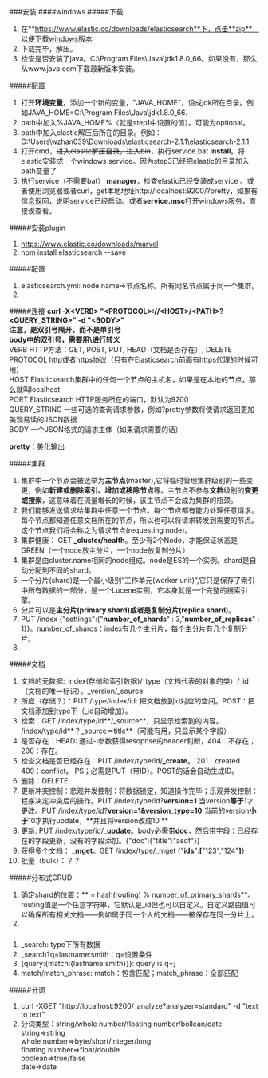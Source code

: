 ###安装
####windows
#####下载
1. 在**https://www.elastic.co/downloads/elasticsearch**下，点击**zip**，以便下载windows版本
2. 下载完毕，解压。
3. 检查是否安装了java。C:\Program Files\Java\jdk1.8.0_66。如果没有，那么从www.java.com下载最新版本安装。  

#####配置  
1. 打开**环境变量**，添加一个新的变量，"JAVA_HOME"，设成jdk所在目录。例如JAVA_HOME=C:\Program Files\Java\jdk1.8.0_66.
2. path中加入%JAVA_HOME%（就是step1中设置的值）。可能为optional。
3. path中加入elastic解压后所在的目录。例如：C:\Users\wzhan039\Downloads\elasticsearch-2.1.1\elasticsearch-2.1.1
3. 打开cmd，~~进入elastic解压目录，进入bin~~，执行service.bat **install**。将elastic安装成一个windows service。因为step3已经把elastic的目录加入path变量了
4. 执行service（不需要bat） **manager**，检查elastic已经安装成service 。或者使用浏览器或者curl，get本地地址http://localhost:9200/?pretty，如果有信息返回，说明service已经启动。或者**service.msc**打开windows服务，直接诶查看。

#####安装plugin
1. https://www.elastic.co/downloads/marvel
2. npm install elasticsearch --save

#####配置
1.  elasticsearch.yml: node.name=>节点名称。所有同名节点属于同一个集群。
2.  

#####连接
**curl -X\<VERB> "\<PROTOCOL>://\<HOST>/\<PATH>?\<QUERY_STRING>" -d "\<BODY>"**  
**注意，是双引号隔开，而不是单引号**  
**body中的双引号，需要用\进行转义**  
    VERB HTTP方法：GET, POST, PUT, HEAD（文档是否存在）, DELETE  
    PROTOCOL http或者https协议（只有在Elasticsearch前面有https代理的时候可用）  
    HOST Elasticsearch集群中的任何一个节点的主机名，如果是在本地的节点，那么就叫localhost  
    PORT Elasticsearch HTTP服务所在的端口，默认为9200  
    QUERY_STRING 一些可选的查询请求参数，例如?pretty参数将使请求返回更加美观易读的JSON数据  
    BODY 一个JSON格式的请求主体（如果请求需要的话）  

**pretty**：美化输出
 
#####集群
1. 集群中一个节点会被选举为**主节点**(master),它将临时管理集群级别的一些变更，例如**新建或删除索引、增加或移除节点**等。主节点不参与**文档**级别的**变更或搜索**，这意味着在流量增长的时候，该主节点不会成为集群的瓶颈。 
2. 我们能够发送请求给集群中任意一个节点。每个节点都有能力处理任意请求。每个节点都知道任意文档所在的节点，所以也可以将请求转发到需要的节点。这个节点我们将会称之为请求节点(requesting node)。
1. 集群健康： GET **_cluster/health**。至少有2个Node，才能保证状态是GREEN（一个node放主分片，一个node放复制分片）
2. 集群是由cluster.name相同的node组成。node是ES的一个实例。shard是自动分配到不同的shard。
3. 一个分片(shard)是一个最小级别“工作单元(worker unit)”,它只是保存了索引中所有数据的一部分，是一个Lucene实例，它本身就是一个完整的搜索引擎。
4. 分片可以是**主分片(primary shard)**或者是**复制分片(replica shard)**。
5. PUT /index {"settings":{"**number_of_shards**" : 3,"**number_of_replicas**" : 1}}。number_of_shards：index有几个主分片，每个主分片有几个复制分片。
6. 
#####文档
1. 文档的元数据:_index(存储和索引数据)/_type（文档代表的对象的类）/_id（文档的唯一标识）。_version/_source
2. 所应（存储？）：PUT /type/index/id: 把文档放到id对应的空间。POST：把文档添加到type下（_id自动增加）。
3. 检索：GET  /index/type/id**/_source**，只显示检索到的内容。  /index/type/id**？_source＝title**（可能有用，只显示某个字段）
4. 是否存在：HEAD: 通过-i参数获得resopnse的header判断，404：不存在；200：存在。  
5. 检查文档是否已经存在：PUT /index/type/id/**_create**。 201：created 409：conflict。 PS；必需是PUT（带ID）。POST的话会自动生成ID。
6. 删除：DELETE  
7. 更新冲突控制：悲观并发控制：将数据锁定，知道操作完毕；乐观并发控制：程序决定冲突后的操作。PUT /index/type/id?**version=1**  当version**等于**1才更改。PUT /index/type/id?**version=1&version_type=10** 当前的version**小于**10才执行update，**并且将version改成10 **  
8. 更新: PUT /index/type/id/**_update**。body必需带**doc**，然后带字段：已经存在的字段更新，没有的字段添加。{"doc":{"title":"asdf"}}
9. 获得多个文档： **_mget**。GET /index/type/_mget  {"**ids**":**[**"123","124"**]**}
10. 批量（bulk）：？？  

#####分布式CRUD  
1. 确定shard的位置：** = hash(routing) % number_of_primary_shards**。routing值是一个任意字符串，它默认是_id但也可以自定义。自定义路由值可以确保所有相关文档——例如属于同一个人的文档——被保存在同一分片上。   
2. 
#####
1. _search: type下所有数据
2. _search?q=lastname:smith：q=设置条件
3. {query:{match:{lastname:smith}}}: query is q=;
4. match/match_phrase: match：包含匹配；match_phrase：全部匹配
    
#####分词
1. curl -XGET "http://localhost:9200/_analyze?analyzer=standard" -d "text to text"
2. 分词类型：string/whole number/floating number/bollean/date
    string=>string  
    whole number=>byte/short/integer/long  
    floating number=>float/double  
    boolean=>true/false  
    date=>date  

